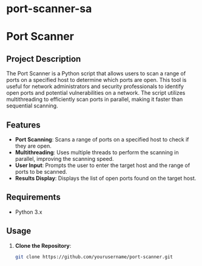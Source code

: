 # port-scanner-sa
# Port Scanner

## Project Description

The Port Scanner is a Python script that allows users to scan a range of ports on a specified host to determine which ports are open. This tool is useful for network administrators and security professionals to identify open ports and potential vulnerabilities on a network. The script utilizes multithreading to efficiently scan ports in parallel, making it faster than sequential scanning.

## Features

- **Port Scanning**: Scans a range of ports on a specified host to check if they are open.
- **Multithreading**: Uses multiple threads to perform the scanning in parallel, improving the scanning speed.
- **User Input**: Prompts the user to enter the target host and the range of ports to be scanned.
- **Results Display**: Displays the list of open ports found on the target host.

## Requirements

- Python 3.x

## Usage

1. **Clone the Repository**:
   ```bash
   git clone https://github.com/yourusername/port-scanner.git
